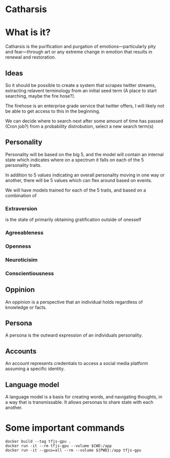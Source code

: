 # Catharsis

# What is it?

Catharsis is the purification and purgation of emotions—particularly pity and fear—through art or any extreme change in emotion that results in renewal and restoration.


## Ideas

So it should be possible to create a system that scrapes twitter streams, 
extracting relavent terminology from an initial seed term (A place to start searching, maybe the fire hose?).

The firehose is an enterprise grade service that twitter offers, I will likely not be able to get access to this in the beginning.

We can decide where to search next after some amount of time has passed (Cron job?) from a probability distrobution, select a new search term(s)

## Personality

Personality will be based on the big 5, and the model will contain an internal state which indicates where on a spectrum it falls on each of the 5 personality traits.

In addition to 5 values indicating an overall personality moving in one way or another, there will be 5 values which can flex around based on events.

We will have models trained for each of the 5 traits, and based on a combination of 

### Extraversion
is the state of primarily obtaining gratification outside of onesself 
### Agreeableness

### Openness

### Neuroticisim

### Conscientiousness

## Oppinion

An oppinion is a perspective that an individual holds regardless of knowledge or facts.

## Persona

A persona is the outward expression of an individuals personality.

## Accounts

An account represents credentials to access a social media platform assuming a specific identity.

## Language model

A language model is a basis for creating words, and navigating thoughts, in a way that is transmissable. It allows personas to share state 
with each another.


# Some important commands 

```
docker build --tag tfjs-gpu .
docker run -it --rm tfjs-gpu --volume $CWD:/app
docker run -it --gpus=all --rm --volume ${PWD}:/app tfjs-gpu


```
